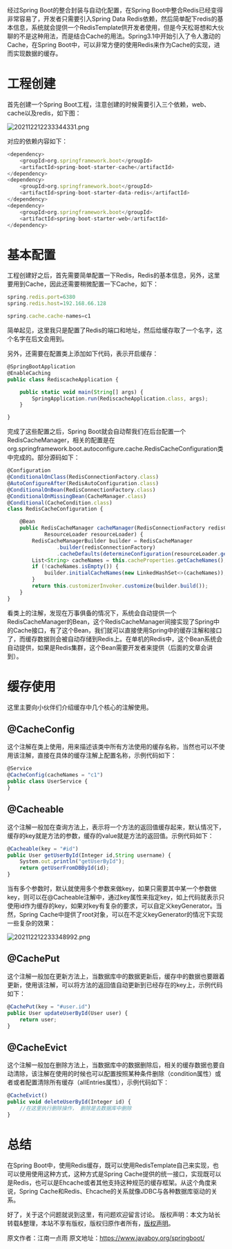


经过Spring Boot的整合封装与自动化配置，在Spring Boot中整合Redis已经变得非常容易了，开发者只需要引入Spring Data Redis依赖，然后简单配下redis的基本信息，系统就会提供一个RedisTemplate供开发者使用，但是今天松哥想和大伙聊的不是这种用法，而是结合Cache的用法。Spring3.1中开始引入了令人激动的Cache，在Spring Boot中，可以非常方便的使用Redis来作为Cache的实现，进而实现数据的缓存。

# 工程创建

首先创建一个Spring Boot工程，注意创建的时候需要引入三个依赖，web、cache以及redis，如下图：

![202112212233344331.png](https://gitee.com/hezhiyuan007/java-study/raw/master/images/SpringBoot3/ec4f5b09-6cc1-4171-a4f3-96e1e7ae55a7.png)

对应的依赖内容如下：

```js 
<dependency>
    <groupId>org.springframework.boot</groupId>
    <artifactId>spring-boot-starter-cache</artifactId>
</dependency>
<dependency>
    <groupId>org.springframework.boot</groupId>
    <artifactId>spring-boot-starter-data-redis</artifactId>
</dependency>
<dependency>
    <groupId>org.springframework.boot</groupId>
    <artifactId>spring-boot-starter-web</artifactId>
</dependency>
```

# 基本配置

工程创建好之后，首先需要简单配置一下Redis，Redis的基本信息，另外，这里要用到Cache，因此还需要稍微配置一下Cache，如下：

```js 
spring.redis.port=6380
spring.redis.host=192.168.66.128

spring.cache.cache-names=c1
```

简单起见，这里我只是配置了Redis的端口和地址，然后给缓存取了一个名字，这个名字在后文会用到。

另外，还需要在配置类上添加如下代码，表示开启缓存：

```js 
@SpringBootApplication
@EnableCaching
public class RediscacheApplication {

    public static void main(String[] args) {
        SpringApplication.run(RediscacheApplication.class, args);
    }

}
```

完成了这些配置之后，Spring Boot就会自动帮我们在后台配置一个RedisCacheManager，相关的配置是在org.springframework.boot.autoconfigure.cache.RedisCacheConfiguration类中完成的。部分源码如下：


```js 
@Configuration
@ConditionalOnClass(RedisConnectionFactory.class)
@AutoConfigureAfter(RedisAutoConfiguration.class)
@ConditionalOnBean(RedisConnectionFactory.class)
@ConditionalOnMissingBean(CacheManager.class)
@Conditional(CacheCondition.class)
class RedisCacheConfiguration {

	@Bean
	public RedisCacheManager cacheManager(RedisConnectionFactory redisConnectionFactory,
			ResourceLoader resourceLoader) {
		RedisCacheManagerBuilder builder = RedisCacheManager
				.builder(redisConnectionFactory)
				.cacheDefaults(determineConfiguration(resourceLoader.getClassLoader()));
		List<String> cacheNames = this.cacheProperties.getCacheNames();
		if (!cacheNames.isEmpty()) {
			builder.initialCacheNames(new LinkedHashSet<>(cacheNames));
		}
		return this.customizerInvoker.customize(builder.build());
	}
}
```

看类上的注解，发现在万事俱备的情况下，系统会自动提供一个RedisCacheManager的Bean，这个RedisCacheManager间接实现了Spring中的Cache接口，有了这个Bean，我们就可以直接使用Spring中的缓存注解和接口了，而缓存数据则会被自动存储到Redis上。在单机的Redis中，这个Bean系统会自动提供，如果是Redis集群，这个Bean需要开发者来提供（后面的文章会讲到）。

# 缓存使用

这里主要向小伙伴们介绍缓存中几个核心的注解使用。

## @CacheConfig

这个注解在类上使用，用来描述该类中所有方法使用的缓存名称，当然也可以不使用该注解，直接在具体的缓存注解上配置名称，示例代码如下：

```js 
@Service
@CacheConfig(cacheNames = "c1")
public class UserService {
}
```

## @Cacheable

这个注解一般加在查询方法上，表示将一个方法的返回值缓存起来，默认情况下，缓存的key就是方法的参数，缓存的value就是方法的返回值。示例代码如下：

```js 
@Cacheable(key = "#id")
public User getUserById(Integer id,String username) {
    System.out.println("getUserById");
    return getUserFromDBById(id);
}
```

当有多个参数时，默认就使用多个参数来做key，如果只需要其中某一个参数做key，则可以在@Cacheable注解中，通过key属性来指定key，如上代码就表示只使用id作为缓存的key，如果对key有复杂的要求，可以自定义keyGenerator。当然，Spring Cache中提供了root对象，可以在不定义keyGenerator的情况下实现一些复杂的效果：

![202112212233348992.png](https://gitee.com/hezhiyuan007/java-study/raw/master/images/SpringBoot3/5a083b7f-876e-45d8-9a4e-24c3add84318.png)

## @CachePut

这个注解一般加在更新方法上，当数据库中的数据更新后，缓存中的数据也要跟着更新，使用该注解，可以将方法的返回值自动更新到已经存在的key上，示例代码如下：

```js 
@CachePut(key = "#user.id")
public User updateUserById(User user) {
    return user;
}
```

## @CacheEvict

这个注解一般加在删除方法上，当数据库中的数据删除后，相关的缓存数据也要自动清除，该注解在使用的时候也可以配置按照某种条件删除（condition属性）或者或者配置清除所有缓存（allEntries属性），示例代码如下：

```js 
@CacheEvict()
public void deleteUserById(Integer id) {
    //在这里执行删除操作， 删除是去数据库中删除
}
```

# 总结

在Spring Boot中，使用Redis缓存，既可以使用RedisTemplate自己来实现，也可以使用使用这种方式，这种方式是Spring Cache提供的统一接口，实现既可以是Redis，也可以是Ehcache或者其他支持这种规范的缓存框架。从这个角度来说，Spring Cache和Redis、Ehcache的关系就像JDBC与各种数据库驱动的关系。

好了，关于这个问题就说到这里，有问题欢迎留言讨论。
版权声明：本文为站长转载&整理，本站不享有版权，版权归原作者所有，[版权声明](https://gitee.com/hezhiyuan007/java-notes/raw/master/disclaimer.md)。




原文作者：江南一点雨 原文地址：https://www.javaboy.org/springboot/